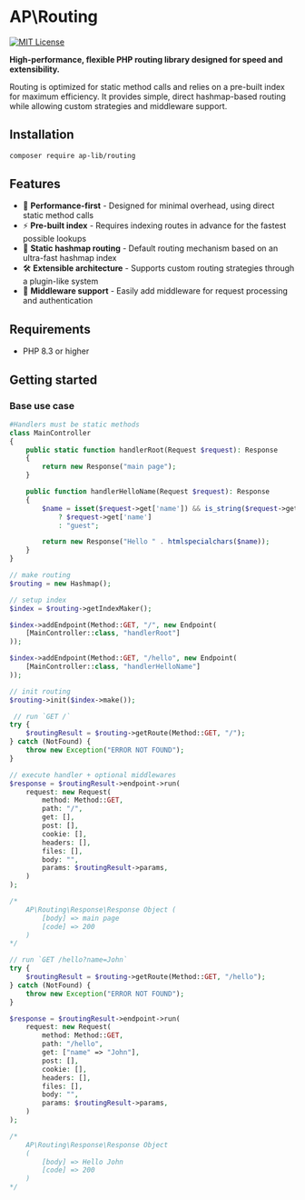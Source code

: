 # AP\Routing

[![MIT License](https://img.shields.io/badge/license-MIT-blue.svg)](LICENSE)

**High-performance, flexible PHP routing library designed for speed and extensibility.**

Routing is optimized for static method calls and relies on a pre-built index for maximum efficiency. It provides simple, direct hashmap-based routing while allowing custom strategies and middleware support.

## Installation

```bash
composer require ap-lib/routing
```

## Features

- 🚀 **Performance-first** - Designed for minimal overhead, using direct static method calls
- ⚡ **Pre-built index** - Requires indexing routes in advance for the fastest possible lookups
- 🔗 **Static hashmap routing** - Default routing mechanism based on an ultra-fast hashmap index
- 🛠 **Extensible architecture** - Supports custom routing strategies through a plugin-like system
- 🔄 **Middleware support** - Easily add middleware for request processing and authentication


## Requirements

- PHP 8.3 or higher

## Getting started

### Base use case

```php
#Handlers must be static methods
class MainController
{
    public static function handlerRoot(Request $request): Response
    {
        return new Response("main page");
    }

    public function handlerHelloName(Request $request): Response
    {
        $name = isset($request->get['name']) && is_string($request->get['name'])
            ? $request->get['name']
            : "guest";

        return new Response("Hello " . htmlspecialchars($name));
    }
}

// make routing
$routing = new Hashmap();

// setup index
$index = $routing->getIndexMaker();

$index->addEndpoint(Method::GET, "/", new Endpoint(
    [MainController::class, "handlerRoot"]
));

$index->addEndpoint(Method::GET, "/hello", new Endpoint(
    [MainController::class, "handlerHelloName"]
));

// init routing
$routing->init($index->make());

 // run `GET /`
try {
    $routingResult = $routing->getRoute(Method::GET, "/");
} catch (NotFound) {
    throw new Exception("ERROR NOT FOUND");
}

// execute handler + optional middlewares
$response = $routingResult->endpoint->run(
    request: new Request(
        method: Method::GET,
        path: "/",
        get: [],
        post: [],
        cookie: [],
        headers: [],
        files: [],
        body: "",
        params: $routingResult->params,
    )
);

/*
    AP\Routing\Response\Response Object (
        [body] => main page
        [code] => 200
    )
*/

// run `GET /hello?name=John`
try {
    $routingResult = $routing->getRoute(Method::GET, "/hello");
} catch (NotFound) {
    throw new Exception("ERROR NOT FOUND");
}

$response = $routingResult->endpoint->run(
    request: new Request(
        method: Method::GET,
        path: "/hello",
        get: ["name" => "John"],
        post: [],
        cookie: [],
        headers: [],
        files: [],
        body: "",
        params: $routingResult->params,
    )
);

/*
    AP\Routing\Response\Response Object
    (
        [body] => Hello John
        [code] => 200
    )
*/

```